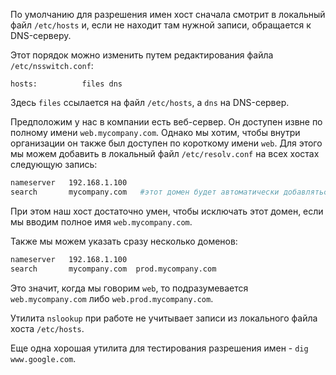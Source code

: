 По умолчанию для разрешения имен хост сначала смотрит в локальный файл `/etc/hosts` и, если не находит там нужной записи, обращается к DNS-серверу.

Этот порядок можно изменить путем редактирования файла `/etc/nsswitch.conf`:

`hosts:          files dns`

Здесь `files` ссылается на файл `/etc/hosts`, а `dns` на DNS-сервер.

Предположим у нас в компании есть веб-сервер. Он доступен извне по полному имени `web.mycompany.com`. Однако мы хотим, чтобы внутри организации он также был доступен по короткому имени `web`. Для этого мы можем добавить в локальный файл `/etc/resolv.conf` на всех хостах следующую запись:

```bash
nameserver   192.168.1.100
search       mycompany.com   #этот домен будет автоматически добавляться к коротким именам, например web
```

При этом наш хост достаточно умен, чтобы исключать этот домен, если мы вводим полное имя `web.mycompany.com`.

Также мы можем указать сразу несколько доменов:

```bash
nameserver   192.168.1.100
search       mycompany.com  prod.mycompany.com
```

Это значит, когда мы говорим `web`, то подразумевается `web.mycompany.com` либо `web.prod.mycompany.com`.

Утилита `nslookup` при работе не учитывает записи из локального файла хоста `/etc/hosts`.

Еще одна хорошая утилита для тестирования разрешения имен - `dig www.google.com`.